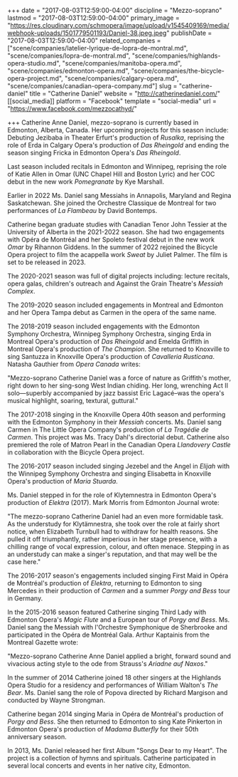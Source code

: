 +++
date = "2017-08-03T12:59:00-04:00"
discipline = "Mezzo-soprano"
lastmod = "2017-08-03T12:59:00-04:00"
primary_image = "https://res.cloudinary.com/schmopera/image/upload/v1545409169/media/webhook-uploads/1501779501193/Daniel-38.jpeg.jpeg"
publishDate = "2017-08-03T12:59:00-04:00"
related_companies = ["scene/companies/latelier-lyrique-de-lopra-de-montral.md", "scene/companies/lopra-de-montral.md", "scene/companies/highlands-opera-studio.md", "scene/companies/manitoba-opera.md", "scene/companies/edmonton-opera.md", "scene/companies/the-bicycle-opera-project.md", "scene/companies/calgary-opera.md", "scene/companies/canadian-opera-company.md"]
slug = "catherine-daniel"
title = "Catherine Daniel"
website = "http://catherinedaniel.com/"
[[social_media]]
platform = "Facebook"
template = "social-media"
url = "https://www.facebook.com/mezzocathyd/"

+++
Catherine Anne Daniel, mezzo-soprano is currently based in Edmonton, Alberta, Canada. Her upcoming projects for this season include: Debuting Jezibaba in Theater Erfurt's production of _Rusalka_, reprising the role of Erda in Calgary Opera's production of _Das Rheingold_ and ending the season singing Fricka in Edmonton Opera's _Das Rheingold_. 

Last season included recitals in Edmonton and Winnipeg, reprising the role of Katie Allen in Omar (UNC Chapel Hill and Boston Lyric) and her COC debut in the new work _Pomegranate_ by Kye Marshall. 

Earlier in 2022 Ms. Daniel sang Messiahs in Annapolis, Maryland and Regina Saskatchewan. She joined the Orchestre Classique de Montreal for two performances of _La Flambeau_ by David Bontemps. 

Catherine began graduate studies with Canadian Tenor John Tessier at the University of Alberta in the 2021-2022 season. She had two engagements with Opéra de Montréal and her Spoleto festival debut in the new work _Omar_ by Rihannon Giddens. In the summer of 2022 rejoined the Bicycle Opera project to film the acappella work _Sweat_ by Juliet Palmer. The film is set to be released in 2023. 

The 2020-2021 season was full of digital projects including: lecture recitals, opera galas, children's outreach and Against the Grain Theatre's _Messiah Complex_. 

The 2019-2020 season included engagements in Montreal and Edmonton and her Opera Tampa debut as Carmen in the opera of the same name.

The 2018-2019 season included engagements with the Edmonton Symphony Orchestra, Winnipeg Symphony Orchestra, singing Erda in Montreal Opera's production of _Das Rheingold_ and Emelda Griffith in Montreal Opera's production of _The Champion_.  She returned to Knoxville to sing Santuzza in Knoxville Opera's production of _Cavalleria Rusticana_. Natasha Gauthier from _Opera Canada_ writes:

"Mezzo-soprano Catherine Daniel was a force of nature as Griffith's mother, right down to her sing-song West Indian chiding. Her long, wrenching Act II solo—superbly accompanied by jazz bassist Eric Lagacé–was the opera's musical highlight, soaring, textural, guttural."

The 2017-2018 singing in the Knoxville Opera 40th season and performing with the Edmonton Symphony in their _Messiah_ concerts. Ms. Daniel sang Carmen in The Little Opera Company's production of _La Tragédie de Carmen_. This project was Ms. Tracy Dahl's directorial debut. Catherine also premiered the role of Matron Pearl in the Canadian Opera _Llandovery Castle_ in collaboration with the Bicycle Opera project.

The 2016-2017 season included singing Jezebel and the Angel in _Elijah_ with the Winnipeg Symphony Orchestra and singing Elisabetta in Knoxville Opera's production of _Maria Stuarda_.

Ms. Daniel stepped in for the role of Klytemnestra in Edmonton Opera's production of _Elektra_ (2017). Mark Morris from Edmonton Journal wrote:

"The mezzo-soprano Catherine Daniel had an even more formidable task. As the understudy for Klytämnestra, she took over the role at fairly short notice, when Elizabeth Turnbull had to withdraw for health reasons. She pulled it off triumphantly, rather imperious in her stage presence, with a chilling range of vocal expression, colour, and often menace. Stepping in as an understudy can make a singer's reputation, and that may well be the case here."

The 2016-2017 season's engagements included singing First Maid in Opéra de Montréal's production of _Elektra_, returning to Edmonton to sing Mercedes in their production of _Carmen_ and a summer _Porgy and Bess_ tour in Germany.

In the 2015-2016 season featured Catherine singing Third Lady with Edmonton Opera's _Magic Flute_ and a European tour of _Porgy and Bess_. Ms. Daniel sang the Messiah with l'Orchestre Symphonique de Sherbrooke and participated in the Opéra de Montréal Gala. Arthur Kaptainis from the Montreal Gazette wrote:

"Mezzo-soprano Catherine Anne Daniel applied a bright, forward sound and vivacious acting style to the ode from Strauss's _Ariadne auf Naxos_."

In the summer of 2014 Catherine joined 18 other singers at the Highlands Opera Studio for a residency and performances of William Walton's _The Bear_. Ms. Daniel sang the role of Popova directed by Richard Margison and conducted by Wayne Strongman.

Catherine began 2014 singing Maria in Opéra de Montréal's production of _Porgy and Bess_.  She then returned to Edmonton to sing Kate Pinkerton in Edmonton Opera's production of _Madama Butterfly_ for their 50th anniversary season.

In 2013, Ms. Daniel released her first Album "Songs Dear to my Heart". The project is a collection of hymns and spirituals. Catherine participated in several local concerts and events in her native city, Edmonton.
